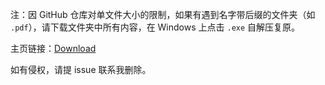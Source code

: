 注：因 GitHub 仓库对单文件大小的限制，如果有遇到名字带后缀的文件夹（如 `.pdf`），请下载文件夹中所有内容，在 Windows 上点击 `.exe` 自解压复原。

主页链接：[Download](https://attychen.github.io/Download/)

如有侵权，请提 issue 联系我删除。
